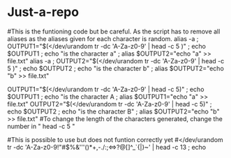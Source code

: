 # Just-a-repo

#This is the funtioning code but be careful. As the script has to remove all aliases as the aliases given for each character is random.
alias -a ; OUTPUT1="$(</dev/urandom tr -dc 'A-Za-z0-9' | head -c 5 )" ; echo $OUTPUT1 ; echo "is the character a" ; alias $OUTPUT2="echo "a" >> file.txt"
alias -a ; OUTPUT2="$(</dev/urandom tr -dc 'A-Za-z0-9' | head -c 5 )" ; echo $OUTPUT2 ; echo "is the character b" ; alias $OUTPUT2="echo "b" >> file.txt"

OUTPUT1="$(</dev/urandom tr -dc 'A-Za-z0-9' | head -c 5)" ; echo $OUTPUT1 ; echo "is the character A ; alias $OUTPUT1="echo "a" >> file.txt"
OUTPUT2="$(</dev/urandom tr -dc 'A-Za-z0-9' | head -c 5)" ; echo $OUTPUT2 ; echo "is the character B" ; alias $OUTPUT2="echo "b" >> file.txt"
#To change the length of the characters generated, change the number in " head -c 5 "

#This is possible to use but does not funtion correctly yet
#</dev/urandom tr -dc 'A-Za-z0-9!"#$%&'\''()*+,-./:;<=>?@[\]^_`{|}~' | head -c 13  ; echo

